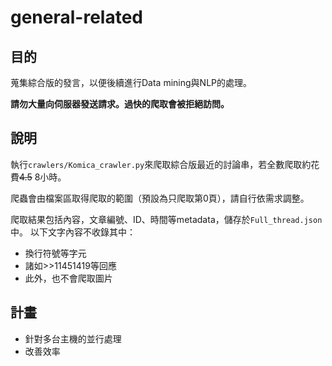 # general-related
## 目的
蒐集綜合版的發言，以便後續進行Data mining與NLP的處理。

**請勿大量向伺服器發送請求。過快的爬取會被拒絕訪問。**

## 說明
執行`crawlers/Komica_crawler.py`來爬取綜合版最近的討論串，若全數爬取約花費~~4.5~~ 8小時。

爬蟲會由檔案區取得爬取的範圍（預設為只爬取第0頁），請自行依需求調整。

爬取結果包括內容，文章編號、ID、時間等metadata，儲存於`Full_thread.json`中。
以下文字內容不收錄其中：
+ 換行符號等字元
+ 諸如>>11451419等回應
+ 此外，也不會爬取圖片

## 計畫
+ 針對多台主機的並行處理
+ 改善效率
